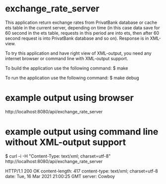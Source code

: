 # exchange_rate_server

This application return exchange rates from PrivatBank database 
or cache ets table in the current server, 
depending on time (in this case data save for 60 second in the ets table,
requests in this period are into ets, 
then after 60 second request is into PrivatBank database and so on).
Response is in XML-view.

To try this application and have right view of XML-output,
you need any internet browser or command line with XML-output support.

To build the application use the following command:
$ make

To run the application use the following command:
$ make debug

# example output using browser

http://localhost:8080/api/exchange_rate_server

<exchangerates>
    <row>
        <exchangerate ccy="USD" base_ccy="UAH" buy="27.45000" sale="27.86000"/>
    </row>
    <row>
        <exchangerate ccy="EUR" base_ccy="UAH" buy="32.65000" sale="33.25000"/>
    </row>
    <row>
        <exchangerate ccy="RUR" base_ccy="UAH" buy="0.36000" sale="0.39500"/>
    </row>
    <row>
        <exchangerate ccy="BTC" base_ccy="USD" buy="53462.1794" sale="59089.7772"/>
    </row>
</exchangerates>

# example output using command line without XML-output support

$ curl -i -H "Content-Type: text/xml; charset=utf-8" http://localhost:8080/api/exchange_rate_server

HTTP/1.1 200 OK
content-length: 417
content-type: text/xml; charset=utf-8
date: Tue, 16 Mar 2021 21:00:25 GMT
server: Cowboy

<exchangerates><row><exchangerate ccy="USD" base_ccy="UAH" buy="27.45000" sale="27.86000"/>
</row><row><exchangerate ccy="EUR" base_ccy="UAH" buy="32.65000" sale="33.25000"/>
</row><row><exchangerate ccy="RUR" base_ccy="UAH" buy="0.36000" sale="0.39500"/>
</row><row><exchangerate ccy="BTC" base_ccy="USD" buy="53462.1794" sale="59089.7772"/>
</row></exchangerates>
